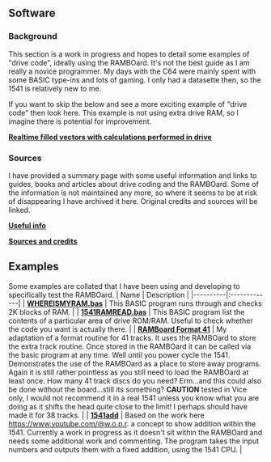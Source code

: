 ## Software

### Background

This section is a work in progress and hopes to detail some examples of "drive code", ideally using the RAMBOard. It's not the best guide as I am really a novice programmer. My days with the C64 were mainly spent with some BASIC type-ins and lots of gaming. I only had a datasette then, so the 1541 is relatively new to me.

If you want to skip the below and see a more exciting example of "drive code" then look here. This example is not using extra drive RAM, so I imagine there is potential for improvement. 

**[Realtime filled vectors with calculations performed in drive](https://codebase64.org/doku.php?id=base:drivecalc_vectors)**

### Sources

I have provided a summary page with some useful information and links to guides, books and articles about drive coding and the RAMBOard. Some of the information is not maintained any more, so where it seems to be at risk of disappearing I have archived it here. Original credits and sources will be linked.

**[Useful info](USEFULINFO.md)**

**[Sources and credits](https://github.com/Kayto/RAMBOard-2_C/tree/main/Sources)**

## Examples

Some examples are collated that I have been using and developing to specifically test the RAMBOard.
| Name  | Description |
|----------|:-------------|
| **[WHEREISMYRAM.bas](whereismyram.bas)** | This BASIC program runs through and checks 2K blocks of RAM. |
| **[1541RAMREAD.bas](1541RAMREAD.bas)** | This BASIC program list the contents of a particular area of drive ROM/RAM. Useful to check whether the code you want is actually there. |
| **[RAMBoard Format 41](https://github.com/Kayto/RAMBOard-2_C/tree/main/Software/RAMBOard_1541_Format_41)** | My adaptation of a format routine for 41 tracks. It uses the RAMBOard to store the extra track routine. Once stored in the RAMBOard it can be called via the basic program at any time. Well until you power cycle the 1541. Demonstrates the use of the RAMBOard as a place to store away programs. Again it is still rather pointless as you still need to load the RAMBOard at least once. How many 41 track discs do you need? Erm...and this could also be done without the board...still its something? **CAUTION** tested in Vice only, I would not recommend it in a real 1541 unless you know what you are doing as it shifts the head quite close to the limit! I perhaps should have made it for 38 tracks. |
| **[1541add]()** | Based on the work here https://www.youtube.com/@w.o.p.r. a concept to show addition within the 1541. Currently a work in progress as it doesn't sit within the RAMBOard and needs some additional work and commenting. The program takes the input numbers and outputs them with a fixed addition, using the 1541 CPU. | 























 

